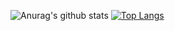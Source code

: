 ![Anurag's github stats](https://github-readme-stats.vercel.app/api?username=IchLebImAldi)
[![Top Langs](https://github-readme-stats.vercel.app/api/top-langs/?username=IchLebImAldi)](https://github.com/anuraghazra/github-readme-stats)

